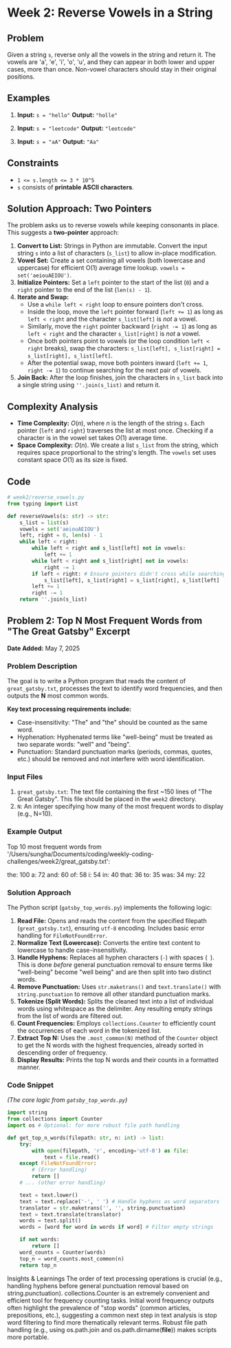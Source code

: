 # Week 2: Reverse Vowels in a String

## Problem

Given a string `s`, reverse only all the vowels in the string and return it. The vowels are 'a', 'e', 'i', 'o', 'u', and they can appear in both lower and upper cases, more than once. Non-vowel characters should stay in their original positions.

## Examples

1.  **Input:** `s = "hello"`
    **Output:** `"holle"`

2.  **Input:** `s = "leetcode"`
    **Output:** `"leotcede"`

3.  **Input:** `s = "aA"`
    **Output:** `"Aa"`

## Constraints

* `1 <= s.length <= 3 * 10^5`
* `s` consists of **printable ASCII characters**.

## Solution Approach: Two Pointers

The problem asks us to reverse vowels while keeping consonants in place. This suggests a **two-pointer** approach:

1.  **Convert to List:** Strings in Python are immutable. Convert the input string `s` into a list of characters (`s_list`) to allow in-place modification.
2.  **Vowel Set:** Create a set containing all vowels (both lowercase and uppercase) for efficient O(1) average time lookup. `vowels = set('aeiouAEIOU')`.
3.  **Initialize Pointers:** Set a `left` pointer to the start of the list (`0`) and a `right` pointer to the end of the list (`len(s) - 1`).
4.  **Iterate and Swap:**
    * Use a `while left < right` loop to ensure pointers don't cross.
    * Inside the loop, move the `left` pointer forward (`left += 1`) as long as `left < right` and the character `s_list[left]` is *not* a vowel.
    * Similarly, move the `right` pointer backward (`right -= 1`) as long as `left < right` and the character `s_list[right]` is *not* a vowel.
    * Once both pointers point to vowels (or the loop condition `left < right` breaks), swap the characters: `s_list[left], s_list[right] = s_list[right], s_list[left]`.
    * After the potential swap, move both pointers inward (`left += 1`, `right -= 1`) to continue searching for the next pair of vowels.
5.  **Join Back:** After the loop finishes, join the characters in `s_list` back into a single string using `''.join(s_list)` and return it.

## Complexity Analysis

* **Time Complexity:** $O(n)$, where $n$ is the length of the string `s`. Each pointer (`left` and `right`) traverses the list at most once. Checking if a character is in the vowel set takes $O(1)$ average time.
* **Space Complexity:** $O(n)$. We create a list `s_list` from the string, which requires space proportional to the string's length. The `vowels` set uses constant space $O(1)$ as its size is fixed.

## Code

```python
# week2/reverse_vowels.py
from typing import List

def reverseVowels(s: str) -> str:
    s_list = list(s)
    vowels = set('aeiouAEIOU')
    left, right = 0, len(s) - 1
    while left < right:
        while left < right and s_list[left] not in vowels:
            left += 1
        while left < right and s_list[right] not in vowels:
            right -= 1
        if left < right: # Ensure pointers didn't cross while searching
            s_list[left], s_list[right] = s_list[right], s_list[left]
        left += 1
        right -= 1
    return ''.join(s_list)

```

## Problem 2: Top N Most Frequent Words from "The Great Gatsby" Excerpt

**Date Added:** May 7, 2025

### Problem Description

The goal is to write a Python program that reads the content of `great_gatsby.txt`, processes the text to identify word frequencies, and then outputs the **N** most common words.

**Key text processing requirements include:**
* Case-insensitivity: "The" and "the" should be counted as the same word.
* Hyphenation: Hyphenated terms like "well-being" must be treated as two separate words: "well" and "being".
* Punctuation: Standard punctuation marks (periods, commas, quotes, etc.) should be removed and not interfere with word identification.

### Input Files

1.  `great_gatsby.txt`: The text file containing the first ~150 lines of "The Great Gatsby". This file should be placed in the `week2` directory.
2.  `N`: An integer specifying how many of the most frequent words to display (e.g., N=10).

### Example Output

Top 10 most frequent words from '/Users/sungha/Documents/coding/weekly-coding-challenges/week2/great_gatsby.txt':

the: 100
a: 72
and: 60
of: 58
i: 54
in: 40
that: 36
to: 35
was: 34
my: 22

### Solution Approach

The Python script (`gatsby_top_words.py`) implements the following logic:
1.  **Read File:** Opens and reads the content from the specified filepath (`great_gatsby.txt`), ensuring `utf-8` encoding. Includes basic error handling for `FileNotFoundError`.
2.  **Normalize Text (Lowercase):** Converts the entire text content to lowercase to handle case-insensitivity.
3.  **Handle Hyphens:** Replaces all hyphen characters (`-`) with spaces (` `). This is done *before* general punctuation removal to ensure terms like "well-being" become "well being" and are then split into two distinct words.
4.  **Remove Punctuation:** Uses `str.maketrans()` and `text.translate()` with `string.punctuation` to remove all other standard punctuation marks.
5.  **Tokenize (Split Words):** Splits the cleaned text into a list of individual words using whitespace as the delimiter. Any resulting empty strings from the list of words are filtered out.
6.  **Count Frequencies:** Employs `collections.Counter` to efficiently count the occurrences of each word in the tokenized list.
7.  **Extract Top N:** Uses the `.most_common(N)` method of the `Counter` object to get the N words with the highest frequencies, already sorted in descending order of frequency.
8.  **Display Results:** Prints the top N words and their counts in a formatted manner.

### Code Snippet

*(The core logic from `gatsby_top_words.py`)*
```python
import string
from collections import Counter
import os # Optional: for more robust file path handling

def get_top_n_words(filepath: str, n: int) -> list:
    try:
        with open(filepath, 'r', encoding='utf-8') as file:
            text = file.read()
    except FileNotFoundError:
        # (Error handling)
        return []
    # ... (other error handling)

    text = text.lower()
    text = text.replace('-', ' ') # Handle hyphens as word separators
    translator = str.maketrans('', '', string.punctuation)
    text = text.translate(translator)
    words = text.split()
    words = [word for word in words if word] # Filter empty strings

    if not words:
        return []
    word_counts = Counter(words)
    top_n = word_counts.most_common(n)
    return top_n
```
Insights & Learnings
The order of text processing operations is crucial (e.g., handling hyphens before general punctuation removal based on string.punctuation).
collections.Counter is an extremely convenient and efficient tool for frequency counting tasks.
Initial word frequency outputs often highlight the prevalence of "stop words" (common articles, prepositions, etc.), suggesting a common next step in text analysis is stop word filtering to find more thematically relevant terms.
Robust file path handling (e.g., using os.path.join and os.path.dirname(__file__)) makes scripts more portable.
